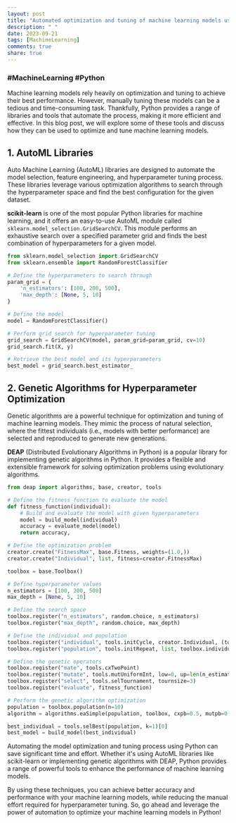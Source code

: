 ```yaml
---
layout: post
title: "Automated optimization and tuning of machine learning models using Python"
description: " "
date: 2023-09-21
tags: [MachineLearning]
comments: true
share: true
---
```

### #MachineLearning #Python

Machine learning models rely heavily on optimization and tuning to achieve their best performance. However, manually tuning these models can be a tedious and time-consuming task. Thankfully, Python provides a range of libraries and tools that automate the process, making it more efficient and effective. In this blog post, we will explore some of these tools and discuss how they can be used to optimize and tune machine learning models.

## 1. AutoML Libraries
Auto Machine Learning (AutoML) libraries are designed to automate the model selection, feature engineering, and hyperparameter tuning process. These libraries leverage various optimization algorithms to search through the hyperparameter space and find the best configuration for the given dataset.

**scikit-learn** is one of the most popular Python libraries for machine learning, and it offers an easy-to-use AutoML module called `sklearn.model_selection.GridSearchCV`. This module performs an exhaustive search over a specified parameter grid and finds the best combination of hyperparameters for a given model.

```python
from sklearn.model_selection import GridSearchCV
from sklearn.ensemble import RandomForestClassifier

# Define the hyperparameters to search through
param_grid = {
    'n_estimators': [100, 200, 500],
    'max_depth': [None, 5, 10]
}

# Define the model
model = RandomForestClassifier()

# Perform grid search for hyperparameter tuning
grid_search = GridSearchCV(model, param_grid=param_grid, cv=10)
grid_search.fit(X, y)

# Retrieve the best model and its hyperparameters
best_model = grid_search.best_estimator_
```

## 2. Genetic Algorithms for Hyperparameter Optimization
Genetic algorithms are a powerful technique for optimization and tuning of machine learning models. They mimic the process of natural selection, where the fittest individuals (i.e., models with better performance) are selected and reproduced to generate new generations.

**DEAP** (Distributed Evolutionary Algorithms in Python) is a popular library for implementing genetic algorithms in Python. It provides a flexible and extensible framework for solving optimization problems using evolutionary algorithms.

```python
from deap import algorithms, base, creator, tools

# Define the fitness function to evaluate the model
def fitness_function(individual):
    # Build and evaluate the model with given hyperparameters
    model = build_model(individual)
    accuracy = evaluate_model(model)
    return accuracy,

# Define the optimization problem
creator.create("FitnessMax", base.Fitness, weights=(1.0,))
creator.create("Individual", list, fitness=creator.FitnessMax)

toolbox = base.Toolbox()

# Define hyperparameter values
n_estimators = [100, 200, 500]
max_depth = [None, 5, 10]

# Define the search space
toolbox.register("n_estimators", random.choice, n_estimators)
toolbox.register("max_depth", random.choice, max_depth)

# Define the individual and population
toolbox.register("individual", tools.initCycle, creator.Individual, (toolbox.n_estimators, toolbox.max_depth))
toolbox.register("population", tools.initRepeat, list, toolbox.individual)

# Define the genetic operators
toolbox.register("mate", tools.cxTwoPoint)
toolbox.register("mutate", tools.mutUniformInt, low=0, up=len(n_estimators)-1, indpb=0.2)
toolbox.register("select", tools.selTournament, tournsize=3)
toolbox.register("evaluate", fitness_function)

# Perform the genetic algorithm optimization
population = toolbox.population(n=10)
algorithm = algorithms.eaSimple(population, toolbox, cxpb=0.5, mutpb=0.2, ngen=10)

best_individual = tools.selBest(population, k=1)[0]
best_model = build_model(best_individual)
```

Automating the model optimization and tuning process using Python can save significant time and effort. Whether it's using AutoML libraries like scikit-learn or implementing genetic algorithms with DEAP, Python provides a range of powerful tools to enhance the performance of machine learning models.

By using these techniques, you can achieve better accuracy and performance with your machine learning models, while reducing the manual effort required for hyperparameter tuning. So, go ahead and leverage the power of automation to optimize your machine learning models in Python!